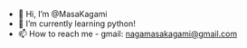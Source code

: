 - 👋 Hi, I’m @MasaKagami
- 🌱 I’m currently learning python!
- 📫 How to reach me -
gmail: nagamasakagami@gmail.com
